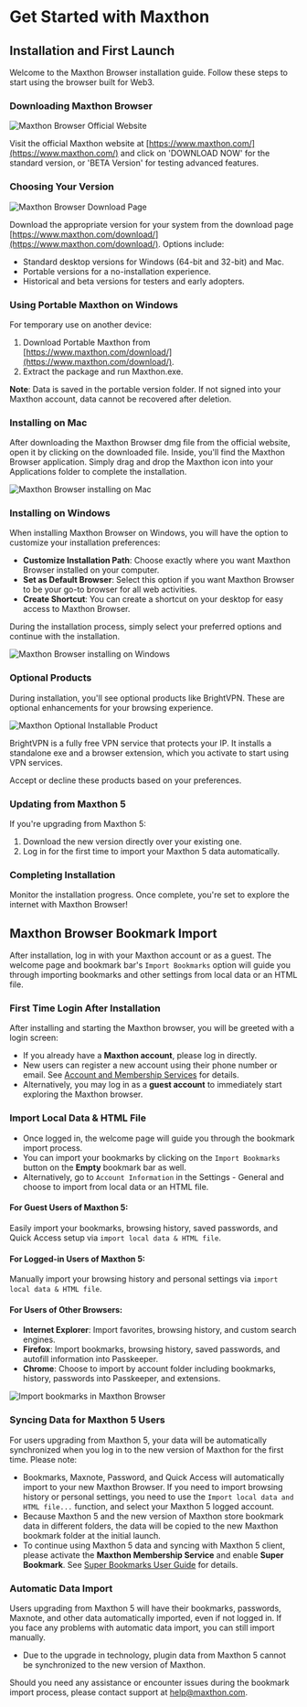 # Get Started with Maxthon

## Installation and First Launch

Welcome to the Maxthon Browser installation guide. Follow these steps to start using the browser built for Web3.

### Downloading Maxthon Browser

![Maxthon Browser Official Website](images/startup/Maxthon_Browser_Website.jpg "Maxthon Browser - Browse with Wings")

Visit the official Maxthon website at [https://www.maxthon.com/](https://www.maxthon.com/) and click on 'DOWNLOAD NOW' for the standard version, or 'BETA Version' for testing advanced features.

### Choosing Your Version

![Maxthon Browser Download Page](images/startup/Maxthon_Browser_Download.jpg "Welcome to download the Maxthon browser!")

Download the appropriate version for your system from the download page [https://www.maxthon.com/download/](https://www.maxthon.com/download/). Options include:

- Standard desktop versions for Windows (64-bit and 32-bit) and Mac.
- Portable versions for a no-installation experience.
- Historical and beta versions for testers and early adopters.

### Using Portable Maxthon on Windows 

For temporary use on another device:

1. Download Portable Maxthon from [https://www.maxthon.com/download/](https://www.maxthon.com/download/).
2. Extract the package and run Maxthon.exe.

**Note**: Data is saved in the portable version folder. If not signed into your Maxthon account, data cannot be recovered after deletion.

### Installing on Mac

After downloading the Maxthon Browser dmg file from the official website, open it by clicking on the downloaded file. Inside, you'll find the Maxthon Browser application. Simply drag and drop the Maxthon icon into your Applications folder to complete the installation.

![Maxthon Browser installing on Mac](images/startup/Maxthon_Browser_Mac_install.jpg "Drag and Drop Maxthon Browser into the Applications Folder")

### Installing on Windows

When installing Maxthon Browser on Windows, you will have the option to customize your installation preferences:

- **Customize Installation Path**: Choose exactly where you want Maxthon Browser installed on your computer.
- **Set as Default Browser**: Select this option if you want Maxthon Browser to be your go-to browser for all web activities.
- **Create Shortcut**: You can create a shortcut on your desktop for easy access to Maxthon Browser.

During the installation process, simply select your preferred options and continue with the installation.

![Maxthon Browser installing on Windows](images/startup/Maxthon_Browser_Windows_install.jpg "Customize Your Maxthon Browser Installation on Windows")

### Optional Products

During installation, you'll see optional products like BrightVPN. These are optional enhancements for your browsing experience.

![Maxthon Optional Installable Product](images/startup/Optional_Product.jpg "Optional VPN for Enhanced Privacy")

BrightVPN is a fully free VPN service that protects your IP. It installs a standalone exe and a browser extension, which you activate to start using VPN services.

Accept or decline these products based on your preferences.

### Updating from Maxthon 5 

If you're upgrading from Maxthon 5:

1. Download the new version directly over your existing one.
2. Log in for the first time to import your Maxthon 5 data automatically.


### Completing Installation

Monitor the installation progress. Once complete, you're set to explore the internet with Maxthon Browser!

## Maxthon Browser Bookmark Import

After installation, log in with your Maxthon account or as a guest. The welcome page and bookmark bar's `Import Bookmarks` option will guide you through importing bookmarks and other settings from local data or an HTML file.

###  First Time Login After Installation

After installing and starting the Maxthon browser, you will be greeted with a login screen:

- If you already have a **Maxthon account**, please log in directly. 
- New users can register a new account using their phone number or email. See [Account and Membership Services](02-account.md) for details.
- Alternatively, you may log in as a **guest account** to immediately start exploring the Maxthon browser.

### Import Local Data & HTML File

- Once logged in, the welcome page will guide you through the bookmark import process.
- You can import your bookmarks by clicking on the `Import Bookmarks` button on the **Empty** bookmark bar as well.
- Alternatively, go to `Account Information` in the Settings - General and choose to import from local data or an HTML file.


#### For Guest Users of Maxthon 5:
Easily import your bookmarks, browsing history, saved passwords, and Quick Access setup via `import local data & HTML file`.

#### For Logged-in Users of Maxthon 5:
Manually import your browsing history and personal settings via `import local data & HTML file`.

#### For Users of Other Browsers:
- **Internet Explorer**: Import favorites, browsing history, and custom search engines.
- **Firefox**: Import bookmarks, browsing history, saved passwords, and autofill information into Passkeeper.
- **Chrome**: Choose to import by account folder including bookmarks, history, passwords into Passkeeper, and extensions.


![Import bookmarks in Maxthon Browser](images/startup/bookmark_import.jpg "Importing Your Bookmarks in Maxthon Browser")

### Syncing Data for Maxthon 5 Users

For users upgrading from Maxthon 5, your data will be automatically synchronized when you log in to the new version of Maxthon for the first time. Please note:

- Bookmarks, Maxnote, Password, and Quick Access will automatically import to your new Maxthon Browser. If you need to import browsing history or personal settings, you need to use the `Import local data and HTML file...` function, and select your Maxthon 5 logged account.
- Because Maxthon 5 and the new version of Maxthon store bookmark data in different folders, the data will be copied to the new Maxthon bookmark folder at the initial launch.
- To continue using Maxthon 5 data and syncing with Maxthon 5 client, please activate the **Maxthon Membership Service** and enable **Super Bookmark**. See [Super Bookmarks User Guide](supperfavor.md) for details.

### Automatic Data Import

Users upgrading from Maxthon 5 will have their bookmarks, passwords, Maxnote, and other data automatically imported, even if not logged in. If you face any problems with automatic data import, you can still import manually.

- Due to the upgrade in technology, plugin data from Maxthon 5 cannot be synchronized to the new version of Maxthon.

Should you need any assistance or encounter issues during the bookmark import process, please contact support at [help@maxthon.com](mailto:help@maxthon.com).
